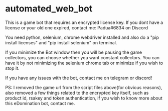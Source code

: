 # automated_web_bot
This is a game bot that requires an encrypted license key. 
 If you dont have a license or your old one expired, contact me: Padua#6834 on Discord

You need python, selenium, chrome webdriver installed and also do a "pip install licenses" and "pip install selenium" on terminal.

If you minimize the Bot window then you will be pausing the game collectors, 
you can choose whether you want constant collectors. You can have it by not minimizing the selenium chrome tab
or minimize if you wish to stop it.

If you have any issues with the bot, contact me on telegram or discord!

PS: I removed the game url from the script files above(for obvious reasons), also removed a few things related to the encrypted key itself, such as product id, rsakey and token authentication, if you wish to know more about this eDomination bot, contact me.

